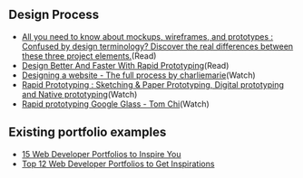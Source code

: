 ## Design Process
- [All you need to know about mockups, wireframes, and prototypes : Confused by design terminology? Discover the real differences between these three project elements.](https://www.creativebloq.com/web-design/jargon-wireframes-mockups-prototypes-51514898)(Read)
- [Design Better And Faster With Rapid Prototyping](https://www.smashingmagazine.com/2010/06/design-better-faster-with-rapid-prototyping/)(Read)
- [Designing a website - The full process by charliemarie](https://www.youtube.com/watch?v=-Dwo-UOjDuw&list=PLrJQSKQvgHS6BCO8nZScJ9iw7Ukjv4f9C&index=2&t=7s)(Watch)
- [Rapid Prototyping : Sketching & Paper Prototyping, Digital prototyping and Native prototyping](https://www.youtube.com/watch?v=JMjozqJS44M)(Watch)
- [Rapid prototyping Google Glass - Tom Chi](https://www.youtube.com/watch?v=d5_h1VuwD6g)(Watch)


## Existing portfolio examples
- [15 Web Developer Portfolios to Inspire You](https://medium.freecodecamp.org/15-web-developer-portfolios-to-inspire-you-137fb1743cae)
- [Top 12 Web Developer Portfolios to Get Inspirations](https://www.mockplus.com/blog/post/web-developer-portfolio)
